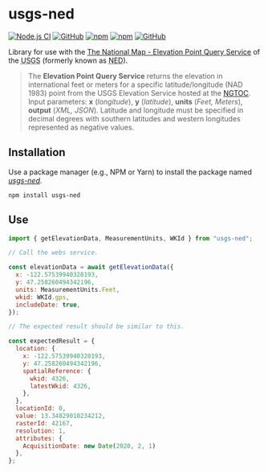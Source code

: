 # usgs-ned

[![Node.js CI][workflow badge]][workflow yaml]
[![GitHub](https://img.shields.io/github/forks/WSDOT-GIS/usgs-ned.svg?style=flat-square)](https://github.com/WSDOT-GIS/usgs-ned)
[![npm](https://img.shields.io/npm/v/usgs-ned.svg)](https://www.npmjs.org/package/usgs-ned)
[![npm](https://img.shields.io/npm/l/package.svg)](https://www.npmjs.org/package/package)
[![GitHub](https://img.shields.io/github/issues/WSDOT-GIS/usgs-ned.svg)](https://github.com/WSDOT-GIS/usgs-ned/issues)

<!-- markdownlint-disable no-inline-html -->

Library for use with the [The National Map - Elevation Point Query Service] of the <abbr title="United States Geological Survey">USGS</abbr> (formerly known as <abbr title="National Elevation Dataset">NED</abbr>).

<!-- markdownlint-enable no-inline-html -->

> The **Elevation Point Query Service** returns the elevation in international feet or meters for a specific latitude/longitude (NAD 1983) point from the USGS Elevation Service hosted at the [NGTOC]. Input parameters: **x** (_longitude_), **y** (_latitude_), **units** (_Feet, Meters_), **output** (_XML, JSON_). Latitude and longitude must be specified in decimal degrees with southern latitudes and western longitudes represented as negative values.

## Installation

Use a package manager (e.g., NPM or Yarn) to install the package named [_usgs-ned_](https://yarn.pm/usgs-ned).

```console
npm install usgs-ned
```

## Use

```javascript
import { getElevationData, MeasurementUnits, WKId } from "usgs-ned";

// Call the webs service.

const elevationData = await getElevationData({
  x: -122.57539940320193,
  y: 47.258260494342196,
  units: MeasurementUnits.Feet,
  wkid: WKId.gps,
  includeDate: true,
});

// The expected result should be similar to this.

const expectedResult = {
  location: {
    x: -122.57539940320193,
    y: 47.258260494342196,
    spatialReference: {
      wkid: 4326,
      latestWkid: 4326,
    },
  },
  locationId: 0,
  value: 13.34829010234212,
  rasterId: 42167,
  resolution: 1,
  attributes: {
    AcquisitionDate: new Date(2020, 2, 1)
  },
};

```

<!-- References section -->

[The National Map - Elevation Point Query Service]: https://apps.nationalmap.gov/epqs/
[NGTOC]: https://www.usgs.gov/national-geospatial-technical-operations-center
[workflow badge]: https://github.com/WSDOT-GIS/usgs-ned/actions/workflows/node.js.yml/badge.svg
[workflow yaml]: https://github.com/WSDOT-GIS/usgs-ned/actions/workflows/node.js.yml
